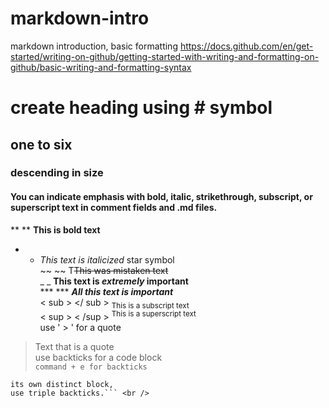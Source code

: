 # markdown-intro
markdown introduction, basic formatting https://docs.github.com/en/get-started/writing-on-github/getting-started-with-writing-and-formatting-on-github/basic-writing-and-formatting-syntax


# create heading using # symbol
## one to six
### descending in size

#### You can indicate emphasis with bold, italic, strikethrough, subscript, or superscript text in comment fields and .md files. 

** ** **This is bold text** <br />
* * *This text is italicized*  star symbol<br /> 
 ~~ ~~ T~~This was mistaken text~~<br />
 _ _ **This text is _extremely_ important** <br />
 *** *** ***All this text is important***<br />
 < sub > </ sub > <sub>This is a subscript text</sub> <br />
 < sup > < /sup > <sup>This is a superscript text</sup> <br />
use ' > ' for a quote <br />
 > Text that is a quote  <br />
 use backticks for a code block <br />
 `command + e for backticks`<br />
 
```To format code or text into 
its own distinct block, 
use triple backticks.``` <br />
 
